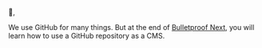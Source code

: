 👋,

We use GitHub for many things. But at the end of [Bulletproof Next](https://getstarted.sh/bulletproof-next), you will learn how to use a GitHub repository as a CMS.
